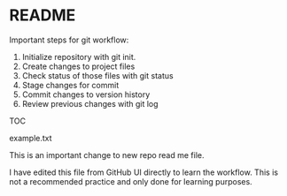 # README #

Important steps for git workflow:

1. Initialize repository with git init.
2. Create changes to project files
3. Check status of those files with git status
4. Stage changes for commit
5. Commit changes to version history
6. Review previous changes with git log

TOC

example.txt


This is an important change to new repo read me file.

I have edited this file from GitHub UI directly to learn the workflow. This is not a recommended practice and only done for learning purposes.
